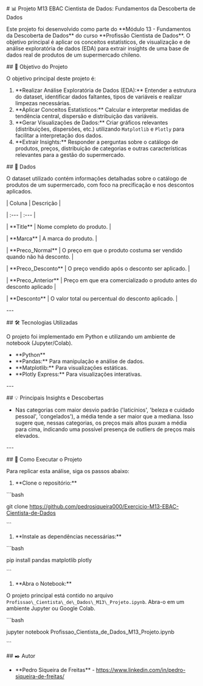 ﻿\# 📊 Projeto M13 EBAC Cientista de Dados: Fundamentos da Descoberta de Dados

Este projeto foi desenvolvido como parte do \*\*Módulo 13 - Fundamentos da Descoberta de Dados\*\* do curso \*\*Profissão Cientista de Dados\*\*. O objetivo principal é aplicar os conceitos estatísticos, de visualização e de análise exploratória de dados (EDA) para extrair insights de uma base de dados real de produtos de um supermercado chileno.

\## 🎯 Objetivo do Projeto

O objetivo principal deste projeto é:

1. \*\*Realizar Análise Exploratória de Dados (EDA):\*\* Entender a estrutura do dataset, identificar dados faltantes, tipos de variáveis e realizar limpezas necessárias.
1. \*\*Aplicar Conceitos Estatísticos:\*\* Calcular e interpretar medidas de tendência central, dispersão e distribuição das variáveis.
1. \*\*Gerar Visualizações de Dados:\*\* Criar gráficos relevantes (distribuições, dispersões, etc.) utilizando `Matplotlib` e `Plotly` para facilitar a interpretação dos dados.
1. \*\*Extrair Insights:\*\* Responder a perguntas sobre o catálogo de produtos, preços, distribuição de categorias e outras características relevantes para a gestão do supermercado.

\## 💾 Dados

O dataset utilizado contém informações detalhadas sobre o catálogo de produtos de um supermercado, com foco na precificação e nos descontos aplicados.

| Coluna | Descrição |

\| :--- | :--- |

| \*\*Title\*\* | Nome completo do produto. |

| \*\*Marca\*\* | A marca do produto. |

| \*\*Preco\_Normal\*\* | O preço em que o produto costuma ser vendido quando não há desconto. |

| \*\*Preco\_Desconto\*\* | O preço vendido após o desconto ser aplicado. |

| \*\*Preco\_Anterior\*\* | Preço em que era comercializado o produto antes do desconto aplicado |

| \*\*Desconto\*\* | O valor total ou percentual do desconto aplicado. |

\---

\## 🛠 Tecnologias Utilizadas

O projeto foi implementado em Python e utilizando um ambiente de notebook (Jupyter/Colab).

* \*\*Python\*\*
* \*\*Pandas:\*\* Para manipulação e análise de dados.
* \*\*Matplotlib:\*\* Para visualizações estáticas.
* \*\*Plotly Express:\*\* Para visualizações interativas.

\---

\## 💡 Principais Insights e Descobertas

* Nas categorias com maior desvio padrão ('laticínios', 'beleza e cuidado pessoal', 'congelados'), a média tende a ser maior que a mediana. Isso sugere que, nessas categorias, os preços mais altos puxam a média para cima, indicando uma possível presença de outliers de preços mais elevados.

\---

\## 🚀 Como Executar o Projeto

Para replicar esta análise, siga os passos abaixo:

1. \*\*Clone o repositório:\*\*

\```bash

git clone https://github.com/pedrosiqueira000/Exercicio-M13-EBAC-Cientista-de-Dados

\```

1. \*\*Instale as dependências necessárias:\*\*

\```bash

pip install pandas matplotlib plotly

\```

1. \*\*Abra o Notebook:\*\*

O projeto principal está contido no arquivo `Profissao\_Cientista\_de\_Dados\_M13\_Projeto.ipynb`. Abra-o em um ambiente Jupyter ou Google Colab.

\```bash

jupyter notebook Profissao\_Cientista\_de\_Dados\_M13\_Projeto.ipynb

\```

\## ✒️ Autor

* \*\*Pedro Siqueira de Freitas\*\* - https://www.linkedin.com/in/pedro-siqueira-de-freitas/

